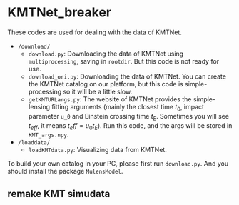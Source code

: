 # KMTNet_breaker

These codes are used for dealing with the data of KMTNet.
* `/download/`
    * `download.py`: Downloading the data of KMTNet using `multiprocessing`, saving in `rootdir`. But this code is not ready for use. 
    * `download_ori.py`: Downloading the data of KMTNet. You can create the KMTNet catalog on our platform, but this code is simple-processing so it will be a little slow.
    * `getKMTURLargs.py`: The website of KMTNet provides the simple-lensing fitting arguments (mainly the closest time $t_0$, impact parameter `u_0` and Einstein crossing time $t_E$. Sometimes you will see $t_{eff}$, it means $t_eff = u_0t_E$). Run this code, and the args will be stored in `KMT_args.npy`.
* `/loaddata/`
    * `loadKMTdata.py`: Visualizing data from KMTNet.

To build your own catalog in your PC, please first run `download.py`. And you should install the package `MulensModel`.

## remake KMT simudata